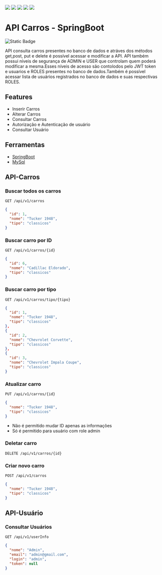 <p>
  <img src="https://img.shields.io/badge/spring-%236DB33F.svg?style=for-the-badge&logo=spring&logoColor=white"/>
  <img src="https://img.shields.io/badge/java-%23ED8B00.svg?style=for-the-badge&logo=openjdk&logoColor=white"/>
  <img src="https://img.shields.io/badge/mysql-%2300f.svg?style=for-the-badge&logo=mysql&logoColor=white"/>
  <img src="https://img.shields.io/badge/JWT-black?style=for-the-badge&logo=JSON%20web%20tokens"/>
  <img src="https://img.shields.io/badge/Postman-FF6C37?style=for-the-badge&logo=postman&logoColor=white"/>
</p>

# API Carros - SpringBoot
<img alt="Static Badge" src="https://img.shields.io/badge/SpringBoot-Curso Finalizado-darkgreen">

API consulta carros presentes no banco de dados e atráves dos métodos get,post, put e delete é possível acessar e modificar a API. API também possui níveis de segurança de ADMIN e USER que controlam quem poderá modificar a mesma.Esses níveis de acesso são contolodos pelo JWT token e usuarios e ROLES presentes no banco de dados.Também é possível acessar lista de usuários registrados no banco de dados e suas respectivas ROLES.



## Features

- Inserir Carros
- Alterar Carros
- Consultar Carros
- Autorização e Autenticação de usuário
- Consultar Usuário

## Ferramentas

 - [SpringBoot](https://spring.io/)
 - [MySql](https://www.mysql.com/)


## API-Carros
### Buscar todos os carros
``GET /api/v1/carros``
```json
{
  "id": 1,
  "nome": "Tucker 1948",
  "tipo": "classicos"
}
```

### Buscar carro por ID
```GET /api/v1/carros/{id}```

```json
{
  "id": 6,
  "nome": "Cadillac Eldorado",
  "tipo": "classicos"
}
```

### Buscar carro por tipo
```GET /api/v1/carros/tipo/{tipo}```
```json
{
  "id": 1,
  "nome": "Tucker 1948",
  "tipo": "classicos"
},
{
  "id": 2,
  "nome": "Chevrolet Corvette",
  "tipo": "classicos"
},
{
  "id": 3,
  "nome": "Chevrolet Impala Coupe",
  "tipo": "classicos"
}
```

### Atualizar carro
```PUT /api/v1/carros/{id} ```

```json
{
  "nome": "Tucker 1948",
  "tipo": "classicos"
}
```

* Não é permitido mudar ID apenas as informações
* Só é permitido para usuário com role admin

### Deletar carro

```DELETE /api/v1/carros/{id}```

### Criar novo carro
```POST /api/v1/carros```
```json
{
  "nome": "Tucker 1948",
  "tipo": "classicos" 
}
```

## API-Usuário
### Consultar Usuários
```GET /api/v1/userInfo```

```json
{
  "nome": "Admin",
  "email": "admin@gmail.com",
  "login": "admin",
  "token": null
}
```
